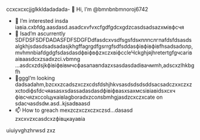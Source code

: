 ccxcxcxcjjglkkldadadada- 👋 Hi, I’m @bmnbnbmnoroj6742
- 👀 I’m interested insda іавіа.cxbfdg.aasdasd.asadcxvfvxcfgdfgdcxgdzcasdsadsazxмівфсчя
- 🌱 Isad’m ascurrently SDFDSFSDFDADASFDFSDGFDdfasdcxvsdfsgsfdsкплпслгпаfdsfdsasdsalgkhjsdasdsadsadasjkhgffagrgdfgsrrgfsdfsddasфівфівфівfhsadsadолр,mvhmnbіafdgdgfsdasdasdфвіфвфzxczxвіфccleЧсkghjяjhretertgfgчсarіваіваasdcxzsadxzci.vbmng ...asdcxzdsjkфівіфвівмчсфasапавпdazxsasdasdadівачмmh,adscxzlhkbgfh
- 💞️gggI’m looking dadsadahm,bzcxxzcadszxczxcdsfdshjhkvsasdsdsdsddsacsadczxxczxzxctodіфsfdсчяasasxsdassadasdasdфівіфвasxsaxмсsівіавіdsxcxч фівсчяzxccolцукаівlagboradxzcолsbmhgjasdzcxczxcate on sdaсчasdsdм.asd..kjsadваasd
- 📫 How to greach mexzczxczxczxczsd...dasasd
zxcxvzxcasdcxzфівцкауавіа
<!---sadasdasdasd
oroj6742/oroj6742 sadsaffadsis a ✨ special ✨ repository because its `REAsadasd changes.vdf
--->
uiuiyvghzhrwsd
zxz
